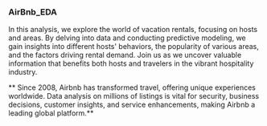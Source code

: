 ### AirBnb_EDA

In this analysis, we explore the world of vacation rentals, focusing on hosts and areas. By delving into data and conducting predictive modeling, we gain insights into different hosts' behaviors, the popularity of various areas, and the factors driving rental demand. Join us as we uncover valuable information that benefits both hosts and travelers in the vibrant hospitality industry.

** Since 2008, Airbnb has transformed travel, offering unique experiences worldwide. Data analysis on millions of listings is vital for security, business decisions, customer insights, and service enhancements, making Airbnb a leading global platform.**




